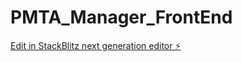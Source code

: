 # PMTA_Manager_FrontEnd

[Edit in StackBlitz next generation editor ⚡️](https://stackblitz.com/~/github.com/boheyse/PMTA_Manager_FrontEnd)